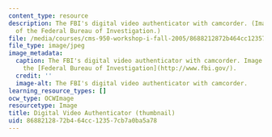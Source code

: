 ```yaml
---
content_type: resource
description: The FBI's digital video authenticator with camcorder. (Image courtesy
  of the Federal Bureau of Investigation.)
file: /media/courses/cms-950-workshop-i-fall-2005/8688212872b464cc12357cb7a0ba5a78_cms-950f05-th.jpg
file_type: image/jpeg
image_metadata:
  caption: The FBI's digital video authenticator with camcorder. Image courtesy of
    the [Federal Bureau of Investigation](http://www.fbi.gov/).
  credit: ''
  image-alt: The FBI's digital video authenticator with camcorder.
learning_resource_types: []
ocw_type: OCWImage
resourcetype: Image
title: Digital Video Authenticator (thumbnail)
uid: 86882128-72b4-64cc-1235-7cb7a0ba5a78
---
```

